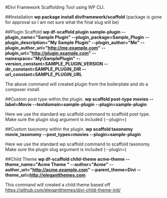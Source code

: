 #Divi Framework Scaffolding Tool using WP CLI.


##Installation
**wp package install diviframework/scaffold** (package is gone for approval so I am not sure what the final slug will be)


##Plugin Scaffold
**wp df-scaffold plugin sample-plugin --plugin_name="Sample Plugin" --plugin_package=Sample_Plugin  --plugin_description="My Sample Plugin"  --plugin_author="Me" --plugin_author_uri="http://me.example.com"   --plugin_uri="http://plugin.example.com"   --namespace="My\SamplePlugin" --version_constant=SAMPLE_PLUGIN_VERSION --dir_constant=SAMPLE_PLUGIN_DIR --url_constant=SAMPLE_PLUGIN_URL**

The above command will created plugin from the boilerplate and do a composer install.


##Custom post type within the plugin.
**wp scaffold post-type movies --label=Movie --textdomain=sample-plugin --plugin=sample-plugin**

Here we use the standard wp scaffold command to scaffold post type. Make sure the plugin slug argument is included (--plugin=)


##Custom taxonomy within the plugin.
**wp scaffold taxonomy movie_taxonomy --post_types=movies --plugin=sample-plugin**

Here we use the standard wp scaffold command to scaffold taxonomy. Make sure the plugin slug argument is included (--plugin=)


##Child Theme
**wp df-scaffold child-theme acme-theme --theme_name="Acme Theme "  --author="Acme" --author_uri="http://acme.example.com"  --parent_theme=Divi --theme_uri=http://elegantthemes.com**

This command will created a child theme based off https://github.com/elegantthemes/divi-child-theme-init/
